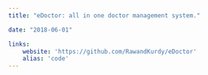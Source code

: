 ```yaml
---
title: "eDoctor: all in one doctor management system."

date: "2018-06-01"

links:
    website: 'https://github.com/RawandKurdy/eDoctor'
    alias: 'code'
---
```

